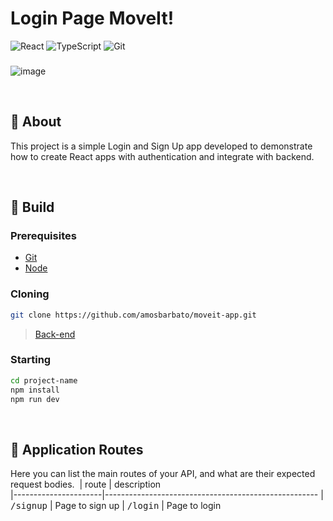 <h1 style="font-weight: bold;">Login Page MoveIt!</h1>

<div>
  <img src="https://img.shields.io/badge/React-20232A?style=for-the-badge&logo=react&logoColor=61DAFB" alt="React" />
  <img src="https://img.shields.io/badge/TypeScript-007ACC?style=for-the-badge&logo=typescript&logoColor=white" alt="TypeScript" /> 
  <img src="https://img.shields.io/badge/git-%23F05033.svg?style=for-the-badge&logo=git&logoColor=white" alt="Git" />
</div>

###

![image](https://github.com/user-attachments/assets/04d68852-a4ac-4b79-ace8-4b0bd7f7c337)

<br />

<h2 id="started">📌 About</h2>

This project is a simple Login and Sign Up app developed to demonstrate how to create React apps with authentication and integrate with backend.

<br />

## 🚀 Build

<h3>Prerequisites</h3>

- [Git](https://git-scm.com/)
- [Node](https://nodejs.org/en/)

<h3>Cloning</h3>

```bash
git clone https://github.com/amosbarbato/moveit-app.git
```
> [Back-end](https://github.com/amosbarbato/moveit-auth-api)

<h3>Starting</h3>

```bash
cd project-name
npm install
npm run dev
```

<br />

<h2 id="routes">📍 Application Routes</h2>

Here you can list the main routes of your API, and what are their expected request bodies.
​
| route               | description                                          
|----------------------|-----------------------------------------------------
| <kbd>/signup</kbd>     | Page to sign up
| <kbd>/login</kbd>     | Page to login
